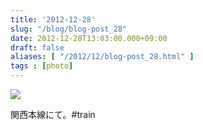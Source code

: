 ```yaml
---
title: '2012-12-28'
slug: "/blog/blog-post_28"
date: 2012-12-28T13:03:00.000+09:00
draft: false
aliases: [ "/2012/12/blog-post_28.html" ]
tags : [photo]
---
```


  
![](http://68.media.tumblr.com/e7b1df3ea43e129a6fb46e909003ebf9/tumblr_mfqphyTYiV1rwrdpxo1_1280.jpg)  

  
  

関西本線にて。#train